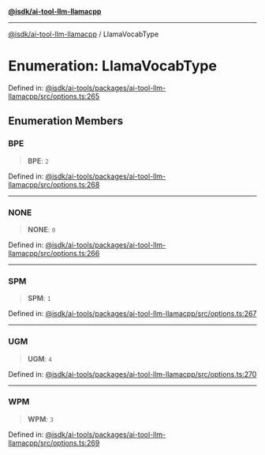 [**@isdk/ai-tool-llm-llamacpp**](../README.md)

***

[@isdk/ai-tool-llm-llamacpp](../globals.md) / LlamaVocabType

# Enumeration: LlamaVocabType

Defined in: [@isdk/ai-tools/packages/ai-tool-llm-llamacpp/src/options.ts:265](https://github.com/isdk/ai-tool-llm-llamacpp.js/blob/17d967afd0fac7d88c746125459fe87825a001bb/src/options.ts#L265)

## Enumeration Members

### BPE

> **BPE**: `2`

Defined in: [@isdk/ai-tools/packages/ai-tool-llm-llamacpp/src/options.ts:268](https://github.com/isdk/ai-tool-llm-llamacpp.js/blob/17d967afd0fac7d88c746125459fe87825a001bb/src/options.ts#L268)

***

### NONE

> **NONE**: `0`

Defined in: [@isdk/ai-tools/packages/ai-tool-llm-llamacpp/src/options.ts:266](https://github.com/isdk/ai-tool-llm-llamacpp.js/blob/17d967afd0fac7d88c746125459fe87825a001bb/src/options.ts#L266)

***

### SPM

> **SPM**: `1`

Defined in: [@isdk/ai-tools/packages/ai-tool-llm-llamacpp/src/options.ts:267](https://github.com/isdk/ai-tool-llm-llamacpp.js/blob/17d967afd0fac7d88c746125459fe87825a001bb/src/options.ts#L267)

***

### UGM

> **UGM**: `4`

Defined in: [@isdk/ai-tools/packages/ai-tool-llm-llamacpp/src/options.ts:270](https://github.com/isdk/ai-tool-llm-llamacpp.js/blob/17d967afd0fac7d88c746125459fe87825a001bb/src/options.ts#L270)

***

### WPM

> **WPM**: `3`

Defined in: [@isdk/ai-tools/packages/ai-tool-llm-llamacpp/src/options.ts:269](https://github.com/isdk/ai-tool-llm-llamacpp.js/blob/17d967afd0fac7d88c746125459fe87825a001bb/src/options.ts#L269)
